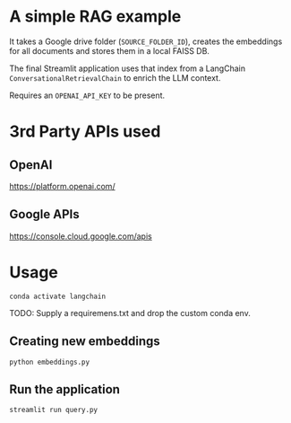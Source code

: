# A simple RAG example

It takes a Google drive folder (`SOURCE_FOLDER_ID`), creates the embeddings for all documents and stores them in a local FAISS DB.

The final Streamlit application uses that index from a LangChain `ConversationalRetrievalChain` to enrich the LLM context.

Requires an `OPENAI_API_KEY` to be present. 

# 3rd Party APIs used

## OpenAI

https://platform.openai.com/

## Google APIs

https://console.cloud.google.com/apis


# Usage

```
conda activate langchain
```

TODO: Supply a requiremens.txt and drop the custom conda env.

## Creating new embeddings

```
python embeddings.py
```

## Run the application
```
streamlit run query.py
```


